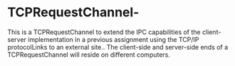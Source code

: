 # TCPRequestChannel-
This is a TCPRequestChannel to extend the IPC capabilities of the client-server implementation in a previous assignment using the TCP/IP protocolLinks to an external site.. The client-side and server-side ends of a TCPRequestChannel will reside on different computers.
